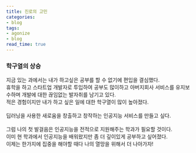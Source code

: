 ```yaml
---
title: 진로의 고민
categories:
- blog
tags:
- agonize
- blog
read_time: true
---
```

### 학구열의 상승

지금 있는 과에서는 내가 하고싶은 공부를 할 수 없기에 편입을 결심했다. <br>
휴학을 하고 스타트업 개발자로 투입하여 공부도 많이하고 아버지회사 서비스를 유지보수하며 개발에 대한 끊임없는 발자취를 남기고 있다. <br>
적은 경험이지만 내가 하고 싶은 일에 대한 학구열이 많이 높아졌다. <br><br>
딥러닝을 사용한 새로움을 창출하고 창작하는 인공지능 서비스를 만들고 싶다.<br><br> 
그럼 나의 첫 발걸음은 인공지능을 전적으로 지원해주는 학과가 필요할 것이다. <br>
이미 현 학과에서 인공지능을 배워왔지만 좀 더 깊이있게 공부하고 싶어졌다. <br>
이제는 한가지에 집중을 해야할 때다 나의 열망을 위해서 더 나아가자!<br>
